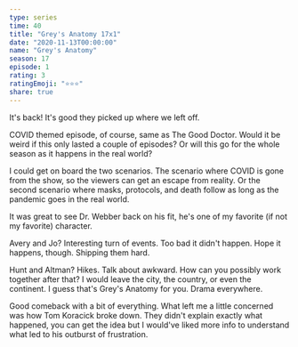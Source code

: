```yaml
---
type: series
time: 40
title: "Grey's Anatomy 17x1"
date: "2020-11-13T00:00:00"
name: "Grey's Anatomy"
season: 17
episode: 1
rating: 3
ratingEmoji: "⭐️⭐️⭐️"
share: true
---
```


It's back! It's good they picked up where we left off.

COVID themed episode, of course, same as The Good Doctor. Would it be weird if this only lasted a couple of episodes? Or will this go for the whole season as it happens in the real world?

I could get on board the two scenarios. The scenario where COVID is gone from the show, so the viewers can get an escape from reality. Or the second scenario where masks, protocols, and death follow as long as the pandemic goes in the real world.

It was great to see Dr. Webber back on his fit, he's one of my favorite (if not my favorite) character.

Avery and Jo? Interesting turn of events. Too bad it didn't happen. Hope it happens, though. Shipping them hard.

Hunt and Altman? Hikes. Talk about awkward. How can you possibly work together after that? I would leave the city, the country, or even the continent. I guess that's Grey's Anatomy for you. Drama everywhere.

Good comeback with a bit of everything. What left me a little concerned was how Tom Koracick broke down. They didn't explain exactly what happened, you can get the idea but I would've liked more info to understand what led to his outburst of frustration.
